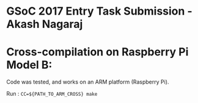 # GSoC 2017 Entry Task Submission - Akash Nagaraj
# Cross-compilation on Raspberry Pi Model B:

Code was tested, and works on an ARM platform (Raspberry Pi).

Run : `CC=${PATH_TO_ARM_CROSS} make`
